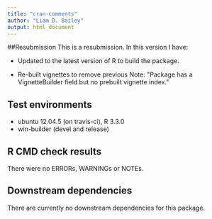```yaml
---
title: "cran-comments"
author: "Liam D. Bailey"
output: html_document
---
```


##Resubmission
This is a resubmission. In this version I have:

* Updated to the latest version of R to build the package.

* Re-built vignettes to remove previous Note: "Package has a VignetteBuilder field but no prebuilt vignette index."

## Test environments
* ubuntu 12.04.5 (on travis-ci), R 3.3.0
* win-builder (devel and release)

## R CMD check results
There were no ERRORs, WARNINGs or NOTEs.

## Downstream dependencies
There are currently no downstream dependencies for this package.
